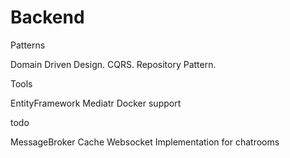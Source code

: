 # Backend
Patterns

Domain Driven Design.
CQRS.
Repository Pattern.


Tools

EntityFramework
Mediatr
Docker support

todo

MessageBroker
Cache
Websocket Implementation for chatrooms


